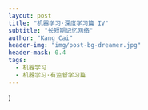```yaml
---
layout: post
title: "机器学习·深度学习篇 IV"
subtitle: "长短期记忆网络"
author: "Kang Cai"
header-img: "img/post-bg-dreamer.jpg"
header-mask: 0.4
tags:
  - 机器学习
  - 机器学习·有监督学习篇
---
```


)
